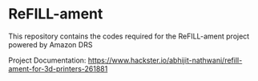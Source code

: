 # ReFILL-ament
This repository contains the codes required for the ReFILL-ament project powered by Amazon DRS

Project Documentation:
https://www.hackster.io/abhijit-nathwani/refill-ament-for-3d-printers-261881

